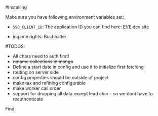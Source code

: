 #Installing

Make sure you have following environment variables set:

* `SSO_CLIENT_ID`: The application ID you can find here: [EVE dev site](https://developers.eveonline.com/applications)

* ingame rights: Buchhalter

#TODOS:
* All chars need to auth first!
* ~~rename collections in mongo~~
* Define a start date in config and use it to initialize first fetching
* routing on server side
* config properties should be outside of project
* make tax and refining configurable
* make worker call order
* support for dropping all data except lead char - so we dont have to reauthenticate

Find 

 